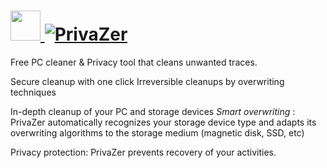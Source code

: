 # [<img src="https://cdn.jsdelivr.net/gh/AdmiringWorm/chocolatey-packages@95bf314957cfef45ec98f1bf618248395a58bede/icons/privazer.png" height="48" width="48" /> ![PrivaZer](https://img.shields.io/chocolatey/v/privazer.svg?label=PrivaZer&style=for-the-badge)](https://chocolatey.org/packages/privazer)

Free PC cleaner & Privacy tool that cleans unwanted traces.

Secure cleanup with one click Irreversible cleanups by overwriting techniques

In-depth cleanup of your PC and storage devices *Smart overwriting* : PrivaZer automatically recognizes your storage device type and adapts its overwriting algorithms to the storage medium (magnetic disk, SSD, etc)

Privacy protection: PrivaZer prevents recovery of your activities.
